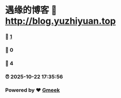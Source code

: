 # 遇缘的博客 :link: http://blog.yuzhiyuan.top 
### :page_facing_up: [1](http://blog.yuzhiyuan.top/tag.html) 
### :speech_balloon: 0 
### :hibiscus: 4 
### :alarm_clock: 2025-10-22 17:35:56 
### Powered by :heart: [Gmeek](https://github.com/Meekdai/Gmeek)
